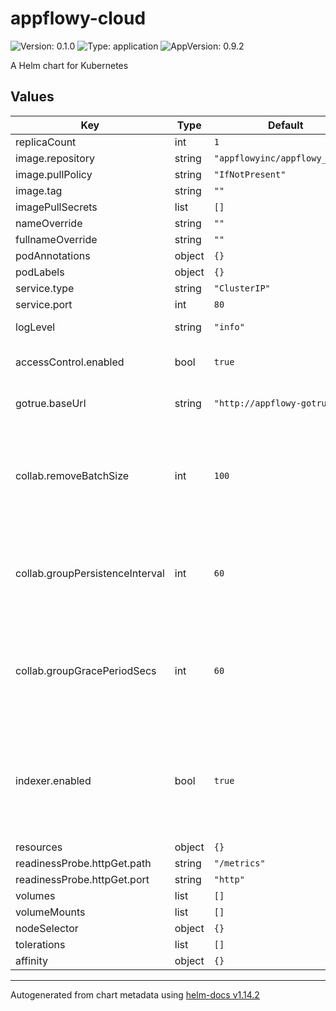 # appflowy-cloud

![Version: 0.1.0](https://img.shields.io/badge/Version-0.1.0-informational?style=flat-square) ![Type: application](https://img.shields.io/badge/Type-application-informational?style=flat-square) ![AppVersion: 0.9.2](https://img.shields.io/badge/AppVersion-0.9.2-informational?style=flat-square)

A Helm chart for Kubernetes

## Values

| Key | Type | Default | Description |
|-----|------|---------|-------------|
| replicaCount | int | `1` |  |
| image.repository | string | `"appflowyinc/appflowy_cloud"` |  |
| image.pullPolicy | string | `"IfNotPresent"` |  |
| image.tag | string | `""` |  |
| imagePullSecrets | list | `[]` |  |
| nameOverride | string | `""` |  |
| fullnameOverride | string | `""` |  |
| podAnnotations | object | `{}` |  |
| podLabels | object | `{}` |  |
| service.type | string | `"ClusterIP"` |  |
| service.port | int | `80` |  |
| logLevel | string | `"info"` | Stdout log level |
| accessControl.enabled | bool | `true` | Enable access control |
| gotrue.baseUrl | string | `"http://appflowy-gotrue"` | End point of GoTrue service |
| collab.removeBatchSize | int | `100` | Maximum number of inactive collab group to be removed at the same time |
| collab.groupPersistenceInterval | int | `60` | Interval in seconds to persist in-memory collab to persistent storage |
| collab.groupGracePeriodSecs | int | `60` | Old messages to be removed from Redis stream after the collab is persist |
| indexer.enabled | bool | `true` | Enable embeddings generation for collab documents. This value is ignored if AI is not enabled. |
| resources | object | `{}` |  |
| readinessProbe.httpGet.path | string | `"/metrics"` |  |
| readinessProbe.httpGet.port | string | `"http"` |  |
| volumes | list | `[]` |  |
| volumeMounts | list | `[]` |  |
| nodeSelector | object | `{}` |  |
| tolerations | list | `[]` |  |
| affinity | object | `{}` |  |

----------------------------------------------
Autogenerated from chart metadata using [helm-docs v1.14.2](https://github.com/norwoodj/helm-docs/releases/v1.14.2)
